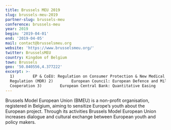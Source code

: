 ```yaml
---
title: Brussels MEU 2019
slug: brussels-meu-2019
partner-slug: brussels-meu
conference: brussels-meu
year: 2019
begin: '2019-04-01'
end: '2019-04-05'
mail: contact@brusselsmeu.org
website: 'https://www.brusselsmeu.org/'
twitter: BrusselsMEU
country: Kingdom of Belgium
town: Brussels
geo: '50.840556,4.377222'
excerpt: >-
  1)        EP & CoEU: Regulation on Consumer Protection & New Medical Device
  Regulation (MDR) 2)        European Council: European Defence and Military
  Cooperation 3)        European Central Bank: Quantitative Easing
---
```

Brussels Model European Union (BMEU) is a non-profit organisation, registered in Belgium, aiming to sensitize Europe’s youth about the European project. Through its activities Brussels Model European Union increases dialogue and cultural exchange between European youth and policy makers.
